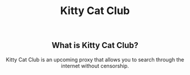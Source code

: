 <center>
  <h1>Kitty Cat Club</h1>
  <br/>
  <h2>What is Kitty Cat Club?</h2>
  <p>Kitty Cat Club is an upcoming proxy that allows you to search through the internet without censorship.</p>
</center>
